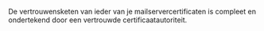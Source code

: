 De vertrouwensketen van ieder van je mailservercertificaten is compleet en ondertekend door een vertrouwde certificaatautoriteit.
